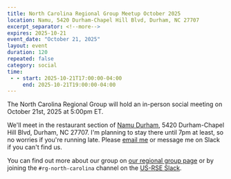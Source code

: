 ```yaml
---
title: North Carolina Regional Group Meetup October 2025
location: Namu, 5420 Durham-Chapel Hill Blvd, Durham, NC 27707
excerpt_separator: <!--more-->
expires: 2025-10-21
event_date: "October 21, 2025"
layout: event
duration: 120
repeated: false
category: social
time:
 - - start: 2025-10-21T17:00:00-04:00
     end: 2025-10-21T19:00:00-04:00
---
```


The North Carolina Regional Group will hold an in-person social meeting on October 21st, 2025 at 5:00pm ET.

<!--more-->

We'll meet in the restaurant section of <a href="https://www.yelp.com/biz/namu-durham">Namu Durham</a>, 5420 Durham-Chapel Hill Blvd, Durham, NC 27707.
I'm planning to stay there until 7pm at least, so no worries if you're running late.
Please <a href="mailto:gaurav@ggvaidya.com">email me</a> or message me on Slack if you can't find us.

You can find out more about our group on <a href="{{ site.baseurl }}/ag/rg-north-carolina/">our regional group page</a>
or by joining the `#rg-north-carolina` channel on the [US-RSE Slack](https://us-rse.org/slack/).
